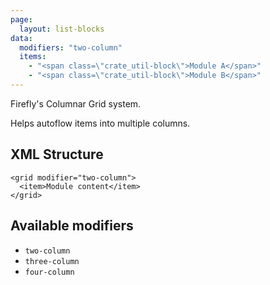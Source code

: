 ```yaml
---
page:
  layout: list-blocks
data:
  modifiers: "two-column"
  items:
    - "<span class=\"crate_util-block\">Module A</span>"
    - "<span class=\"crate_util-block\">Module B</span>"
---
```

Firefly's Columnar Grid system.

Helps autoflow items into multiple columns.

## XML Structure

```
<grid modifier="two-column">
  <item>Module content</item>
</grid>
```

## Available modifiers

* `two-column`
* `three-column`
* `four-column`